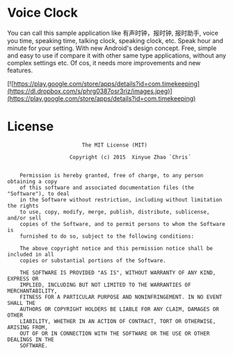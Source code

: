 Voice Clock
======

You can call this sample application like 有声时钟，报时钟, 报时助手, voice you time, speaking time,  talking clock, speaking clock, etc.
Speak hour and minute for your setting.
With new Android's design concept.
Free, simple and easy to use if compare it with other same type applications, without any complex settings etc.
Of cos, it needs more improvements and new features.

[![https://play.google.com/store/apps/details?id=com.timekeeping](https://dl.dropbox.com/s/phrg0387osr3riz/images.jpeg)](https://play.google.com/store/apps/details?id=com.timekeeping)

License
======

							The MIT License (MIT)

						Copyright (c) 2015  Xinyue Zhao `Chris´
						

		Permission is hereby granted, free of charge, to any person obtaining a copy
		of this software and associated documentation files (the "Software"), to deal
		in the Software without restriction, including without limitation the rights
		to use, copy, modify, merge, publish, distribute, sublicense, and/or sell
		copies of the Software, and to permit persons to whom the Software is
		furnished to do so, subject to the following conditions:
		
		The above copyright notice and this permission notice shall be included in all
		copies or substantial portions of the Software.
		
		THE SOFTWARE IS PROVIDED "AS IS", WITHOUT WARRANTY OF ANY KIND, EXPRESS OR
		IMPLIED, INCLUDING BUT NOT LIMITED TO THE WARRANTIES OF MERCHANTABILITY,
		FITNESS FOR A PARTICULAR PURPOSE AND NONINFRINGEMENT. IN NO EVENT SHALL THE
		AUTHORS OR COPYRIGHT HOLDERS BE LIABLE FOR ANY CLAIM, DAMAGES OR OTHER
		LIABILITY, WHETHER IN AN ACTION OF CONTRACT, TORT OR OTHERWISE, ARISING FROM,
		OUT OF OR IN CONNECTION WITH THE SOFTWARE OR THE USE OR OTHER DEALINGS IN THE
		SOFTWARE.


 





